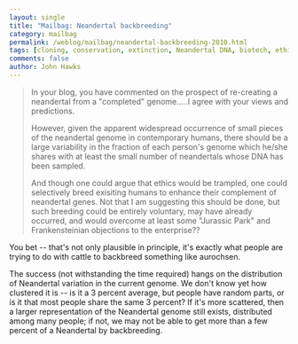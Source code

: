 ```yaml
---
layout: single 
title: "Mailbag: Neandertal backbreeding" 
category: mailbag
permalink: /weblog/mailbag/neandertal-backbreeding-2010.html
tags: [cloning, conservation, extinction, Neandertal DNA, biotech, ethics] 
comments: false 
author: John Hawks 
---
```


<blockquote>In your blog, you have commented on the prospect of re-creating
a neandertal from a "completed" genome.....I agree with your views
and predictions.

However, given the apparent widespread occurrence of small pieces
of the neandertal genome in contemporary humans, there should be
a large variability in the fraction of each person's genome which he/she
shares with at least the small number of neandertals whose DNA has
been sampled.

And though one could argue that ethics would be trampled, one could
selectively breed exisiting humans to enhance their complement of
neandertal genes. Not that I am suggesting this should be done, but
such breeding could be entirely voluntary, may have already occurred,
and would overcome at least some "Jurassic Park" and Frankensteinian
objections to the enterprise??</blockquote>

You bet -- that's not only plausible in principle, it's exactly what people are trying to do with cattle to backbreed something like aurochsen. 

The success (not withstanding the time required) hangs on the distribution of Neandertal variation in the current genome. We don't know yet how clustered it is -- is it a 3 percent average, but people have random parts, or is it that most people share the same 3 percent? If it's more scattered, then a larger representation of the Neandertal genome still exists, distributed among many people; if not, we may not be able to get more than a few percent of a Neandertal by backbreeding. 

